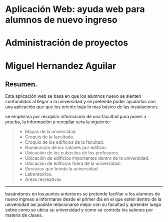 Aplicación Web: ayuda web para alumnos de nuevo ingreso
===================



Administración de proyectos 
=================



Miguel Hernandez Aguilar
=============================



Resumen.
------------

Esta aplicación web  se basa en que los alumnos nuevo se sienten confundidos al llegar a la universidad y se pretende poder ayudarlos con una aplicación que  que los oriente bajo lo mas básico de las instalaciones.

se empezara por recopilar información de una facultad para poner a prueba, la información a recopilar sera la siguiente:

>- Mapas de la universidad.
>- Croquis de la facultada.
>- Croquis de los edificios de la facultad.
>- Numeración de los salones por edificio.    
>- Ubicación de los cubículos de los profesores.
>- Ubicación de edificios importantes dentro de la universidad.
>- Ubicación de edificios fuera de la universidad. 
>- Servicios que brinda la universidad.
>- Laboratorios.
>- Áreas recreativas 

----------

basándonos en los puntos anteriores se pretende facilitar a los alumnos de nuevo  ingreso a informarse desde el primer día en el que estén dentro de la universidad así podrán relacionarse mejor con su facultad y aprender luego sobre como se ubica su universidad y como se controla los salones por materia de clases.
